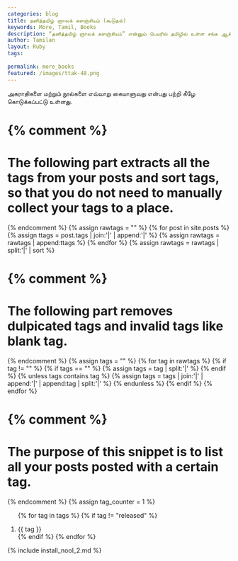 ```yaml
---
categories: blog
title: தனித்தமிழ் ஞாலக் களஞ்சியம் (கூடுதல்)
keywords: More, Tamil, Books
description: “தனித்தமிழ் ஞாலக் களஞ்சியம்” என்னும் பெயரில் தமிழில் உள்ள சங்க ஆக்கங்கள், மற்றும் தனிநபர் தொகுத்த ஆக்கங்கள் அனைத்தும் தொகுக்கும் இடமாக “தனித்தமிழ் ஞாலக் களஞ்சியம்” விளங்கும்.
author: Tamilan
layout: Ruby 
tags:
 
permalink: more_books
featured: /images/ttak-48.png
---
```

அகராதிகளை மற்றும் நூல்களை எவ்வாறு கையாளுவது என்பது பற்றி கீழே கொடுக்கப்பட்டு உள்ளது.

{% comment %}
=======================
The following part extracts all the tags from your posts and sort tags, so that you do not need to manually collect your tags to a place.
=======================
{% endcomment %}
{% assign rawtags = "" %}
{% for post in site.posts %}
 {% assign ttags = post.tags | join:'|' | append:'|' %}
 {% assign rawtags = rawtags | append:ttags %}
{% endfor %}
{% assign rawtags = rawtags | split:'|' | sort %}

{% comment %}
=======================
The following part removes dulpicated tags and invalid tags like blank tag.
=======================
{% endcomment %}
{% assign tags = "" %}
{% for tag in rawtags %}
 {% if tag != "" %}
  {% if tags == "" %}
   {% assign tags = tag | split:'|' %}
  {% endif %}
  {% unless tags contains tag %}
   {% assign tags = tags | join:'|' | append:'|' | append:tag | split:'|' %}
  {% endunless %}
 {% endif %}
{% endfor %}

{% comment %}
=======================
The purpose of this snippet is to list all your posts posted with a certain tag.
=======================
{% endcomment %}
{% assign tag_counter = 1 %}

<ol>

{% for tag in tags %}
{% if tag != "released" %}
<li>
<a href"{{ site.url }}/tag/{{ tag }}">{{ tag }}</a>
</li>
{% endif %}		
{% endfor %}

</ol>

{% include install_nool_2.md %}






